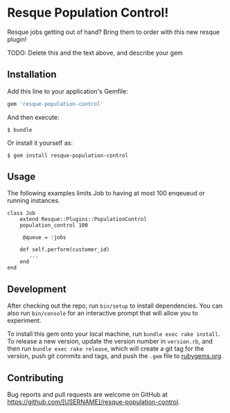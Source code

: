 # Resque Population Control!

Resque jobs getting out of hand? Bring them to order with this new resque plugin!

TODO: Delete this and the text above, and describe your gem

## Installation

Add this line to your application's Gemfile:

```ruby
gem 'resque-population-control'
```

And then execute:

    $ bundle

Or install it yourself as:

    $ gem install resque-population-control

## Usage

The following examples limits Job to having at most 100 enqeueud or running instances.

    class Job
        extend Resque::Plugins::PopulationControl
        population_control 100

         @queue = :jobs

        def self.perform(customer_id)
           ...
        end
    end

## Development

After checking out the repo, run `bin/setup` to install dependencies. You can also run `bin/console` for an interactive prompt that will allow you to experiment.

To install this gem onto your local machine, run `bundle exec rake install`. To release a new version, update the version number in `version.rb`, and then run `bundle exec rake release`, which will create a git tag for the version, push git commits and tags, and push the `.gem` file to [rubygems.org](https://rubygems.org).

## Contributing

Bug reports and pull requests are welcome on GitHub at https://github.com/[USERNAME]/resque-population-control.

